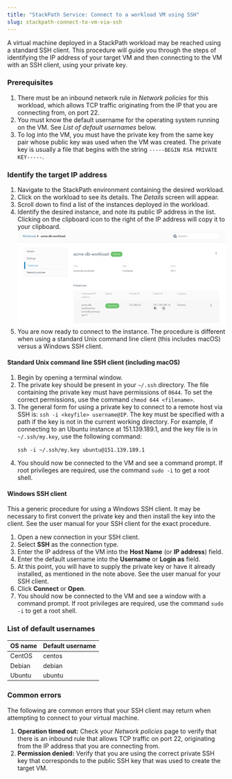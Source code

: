 ```yaml
---
title: "StackPath Service: Connect to a workload VM using SSH"
slug: stackpath-connect-to-vm-via-ssh
---
```



A virtual machine deployed in a StackPath workload may be reached using a standard SSH client.  This procedure will guide you through the steps of identifying the IP address of your target VM and then connecting to the VM with an SSH client, using your private key.

### Prerequisites

1. There must be an inbound network rule in *Network policies* for this workload, which allows TCP traffic originating from the IP that you are connecting from, on port 22.
1. You must know the default username for the operating system running on the VM.  See *List of default usernames* below.
1. To log into the VM, you must have the private key from the same key pair whose public key was used when the VM was created.  The private key is usually a file that begins with the string `-----BEGIN RSA PRIVATE KEY-----`.

### Identify the target IP address

1. Navigate to the StackPath environment containing the desired workload.
1. Click on the workload to see its details.  The *Details* screen will appear.
1. Scroll down to find a list of the instances deployed in the workload.
1. Identify the desired instance, and note its public IP address in the list.  Clicking on the clipboard icon to the right of the IP address will copy it to your clipboard.
![Instance public IP](../../assets/sp-connect-instance-public-ip-en.png)
1. You are now ready to connect to the instance.  The procedure is different when using a standard Unix command line client (this includes macOS) versus a Windows SSH client.

#### Standard Unix command line SSH client (including macOS)

1. Begin by opening a terminal window.
1. The private key should be present in your `~/.ssh` directory.  The file containing the private key must have permissions of `0644`.  To set the correct permissions, use the command `chmod 644 <filename>`.
1. The general form for using a private key to connect to a remote host via SSH is: `ssh -i <keyfile> username@IP`. The key must be specified with a path if the key is not in the current working directory.  For example, if connecting to an Ubuntu instance at 151.139.189.1, and the key file is in `~/.ssh/my.key`, use the following command:
   ```
   ssh -i ~/.ssh/my.key ubuntu@151.139.189.1
   ```
1. You should now be connected to the VM and see a command prompt.  If root privileges are required, use the command `sudo -i` to get a root shell.

#### Windows SSH client

This a generic procedure for using a Windows SSH client.  It may be necessary to first convert the private key and then install the key into the client.  See the user manual for your SSH client for the exact procedure.

1. Open a new connection in your SSH client.
1. Select **SSH** as the connection type.
1. Enter the IP address of the VM into the **Host Name** (or **IP address**) field.
1. Enter the default username into the **Username** or **Login as** field.
1. At this point, you will have to supply the private key or have it already installed, as mentioned in the note above.  See the user manual for your SSH client.
1. Click **Connect** or **Open**.
1. You should now be connected to the VM and see a window with a command prompt.  If root privileges are required, use the command `sudo -i` to get a root shell.

### List of default usernames

| OS name | Default username |
| --- | --- |
| CentOS | centos |
| Debian | debian |
| Ubuntu | ubuntu |

### Common errors

The following are common errors that your SSH client may return when attempting to connect to your virtual machine.

1. **Operation timed out:**  Check your *Network policies* page to verify that there is an inbound rule that allows TCP traffic on port 22, originating from the IP address that you are connecting from.
1. **Permission denied:**  Verify that you are using the correct private SSH key that corresponds to the public SSH key that was used to create the target VM.
